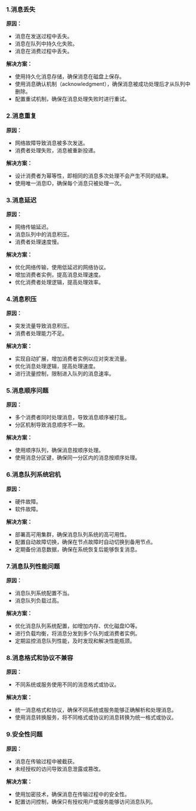 ### 1.**消息丢失**
**原因：**

- 消息在发送过程中丢失。
- 消息在队列中持久化失败。
- 消息在消费过程中丢失。

**解决方案：**

- 使用持久化消息存储，确保消息在磁盘上保存。
- 使用消息确认机制（acknowledgment），确保消息被成功处理后才从队列中删除。
- 配置重试机制，确保在消息处理失败时进行重试。
### 2.**消息重复**
**原因：**

- 网络故障导致消息被多次发送。
- 消费者处理失败，消息被重新投递。

**解决方案：**

- 设计消费者为幂等性，即相同的消息多次处理不会产生不同的结果。
- 使用唯一消息ID，确保每个消息只被处理一次。
### 3.**消息延迟**
**原因：**

- 网络传输延迟。
- 消息队列中的消息积压。
- 消费者处理速度慢。

**解决方案：**

- 优化网络传输，使用低延迟的网络协议。
- 增加消费者实例，提高消息处理速度。
- 优化消费者处理逻辑，提高处理效率。
### 4.**消息积压**
**原因：**

- 突发流量导致消息积压。
- 消费者处理能力不足。

**解决方案：**

- 实现自动扩展，增加消费者实例以应对突发流量。
- 优化消息处理逻辑，提高处理速度。
- 进行流量控制，限制进入队列的消息速率。
### 5.**消息顺序问题**
**原因：**

- 多个消费者同时处理消息，导致消息顺序被打乱。
- 分区机制导致消息顺序不一致。

**解决方案：**

- 使用顺序队列，确保消息按顺序处理。
- 使用消息分区键，确保同一分区内的消息按顺序处理。
### 6.**消息队列系统宕机**
**原因：**

- 硬件故障。
- 软件故障。

**解决方案：**

- 部署高可用集群，确保消息队列系统的高可用性。
- 配置自动故障切换，确保在节点故障时自动切换到备用节点。
- 定期备份消息数据，确保在系统恢复后能够恢复消息。
### 7.**消息队列性能问题**
**原因：**

- 消息队列系统配置不当。
- 消息队列负载过高。

**解决方案：**

- 优化消息队列系统配置，如增加内存、优化磁盘IO等。
- 进行负载均衡，将消息分发到多个队列或消费者实例。
- 定期监控消息队列性能，及时发现和解决性能瓶颈。
### 8.**消息格式和协议不兼容**
**原因：**

- 不同系统或服务使用不同的消息格式或协议。

**解决方案：**

- 统一消息格式和协议，确保不同系统或服务能够正确解析和处理消息。
- 使用消息转换服务，将不同格式或协议的消息转换为统一格式或协议。
### 9.**安全性问题**
**原因：**

- 消息在传输过程中被截获。
- 未经授权的访问导致消息泄露或篡改。

**解决方案：**

- 使用加密技术，确保消息在传输过程中的安全性。
- 配置访问控制，确保只有授权用户或服务能够访问消息队列。
